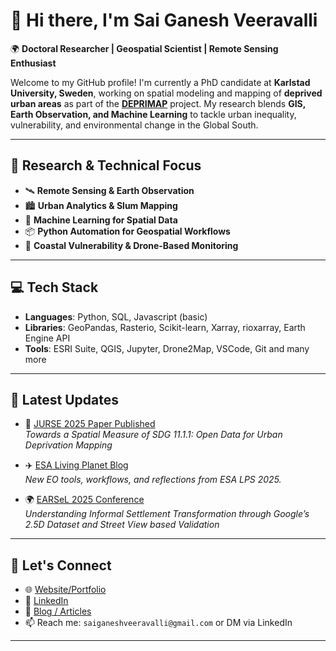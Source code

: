 # 👋 Hi there, I'm Sai Ganesh Veeravalli

🌍 **Doctoral Researcher | Geospatial Scientist | Remote Sensing Enthusiast**

Welcome to my GitHub profile! I'm currently a PhD candidate at **Karlstad University, Sweden**, working on spatial modeling and mapping of **deprived urban areas** as part of the **[DEPRIMAP](https://sola.kau.se/deprimap/)** project. My research blends **GIS, Earth Observation, and Machine Learning** to tackle urban inequality, vulnerability, and environmental change in the Global South.

---

## 🔬 Research & Technical Focus

- 🛰️ **Remote Sensing & Earth Observation**
- 🏙️ **Urban Analytics & Slum Mapping**
- 🧠 **Machine Learning for Spatial Data**
- 📦 **Python Automation for Geospatial Workflows**
- 🌊 **Coastal Vulnerability & Drone-Based Monitoring**

---

## 💻 Tech Stack

- **Languages**: Python, SQL, Javascript (basic)
- **Libraries**: GeoPandas, Rasterio, Scikit-learn, Xarray, rioxarray, Earth Engine API
- **Tools**: ESRI Suite, QGIS, Jupyter, Drone2Map, VSCode, Git and many more

---

## 📢 Latest Updates

- 📄 [JURSE 2025 Paper Published](https://ieeexplore.ieee.org/document/11076033)  
  *Towards a Spatial Measure of SDG 11.1.1: Open Data for Urban Deprivation Mapping*

- ✈️ [ESA Living Planet Blog](https://sola.kau.se/deprimap/2025/06/30/esa-lps2025/)  
  *New EO tools, workflows, and reflections from ESA LPS 2025.*

- 🌍 [EARSeL 2025 Conference](https://isprs-archives.copernicus.org/articles/XLVIII-M-7-2025/245/2025/)  
  *Understanding Informal Settlement Transformation through Google’s 2.5D Dataset and Street View based Validation*

---

## 🤝 Let's Connect

- 🌐 [Website/Portfolio](https://www.sgveeravalli.com/)
- 🔗 [LinkedIn](https://www.linkedin.com/in/saiganeshveeravalli/)
- 📝 [Blog / Articles](https://sola.kau.se/deprimap/blog/)
- 📫 Reach me: `saiganeshveeravalli@gmail.com` or DM via LinkedIn

---

<!---
saiga143/saiga143 is a ✨ special ✨ repository because its `README.md` (this file) appears on your GitHub profile.
You can click the Preview link to take a look at your changes.
--->
